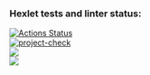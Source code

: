 ### Hexlet tests and linter status:
[![Actions Status](https://github.com/worldspawn-web/frontend-project-46/workflows/hexlet-check/badge.svg)](https://github.com/worldspawn-web/frontend-project-46/actions)
<br>
[![project-check](https://github.com/worldspawn-web/frontend-project-46/actions/workflows/project.check.yml/badge.svg)](https://github.com/worldspawn-web/frontend-project-46/actions/workflows/project.check.yml)
<br>
<a href="https://codeclimate.com/github/worldspawn-web/frontend-project-46/maintainability"><img src="https://api.codeclimate.com/v1/badges/598223ff374c0bd4e9ce/maintainability" /></a>
<br>
<a href="https://codeclimate.com/github/worldspawn-web/frontend-project-46/test_coverage"><img src="https://api.codeclimate.com/v1/badges/598223ff374c0bd4e9ce/test_coverage" /></a>
